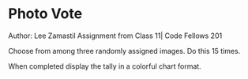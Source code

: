 # Photo Vote

Author: Lee Zamastil
Assignment from Class 11| Code Fellows 201

Choose from among three randomly assigned images. Do this 15 times.

When completed display the tally in a colorful chart format.
